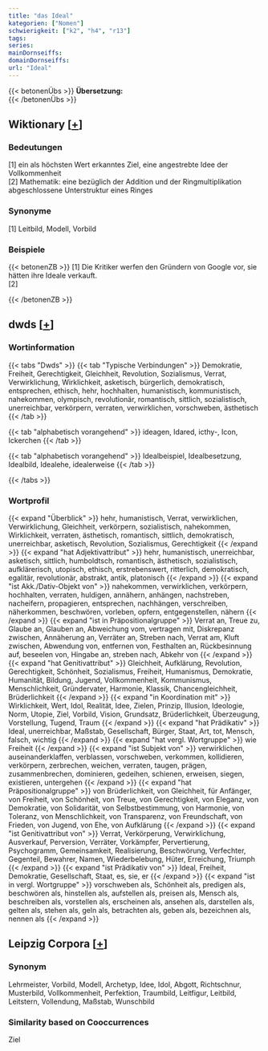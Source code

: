 ```yaml
---
title: "das Ideal"
kategorien: ["Nomen"]
schwierigkeit: ["k2", "h4", "r13"]
tags:
series:
mainDornseiffs:
domainDornseiffs:
url: "Ideal"
---
```


{{< betonenÜbs >}}
**Übersetzung:**  
{{< /betonenÜbs >}}

## Wiktionary [[+](https://de.wiktionary.org/wiki/Ideal)]

### Bedeutungen
[1] ein als höchsten Wert erkanntes Ziel, eine angestrebte Idee der Vollkommenheit  
[2] Mathematik: eine bezüglich der Addition und der Ringmultiplikation abgeschlossene Unterstruktur eines Ringes  

### Synonyme
[1] Leitbild,  Modell, Vorbild  

### Beispiele
{{< betonenZB >}}
[1] Die Kritiker werfen den Gründern von Google vor, sie hätten ihre Ideale verkauft.  
[2]  

{{< /betonenZB >}}


## dwds [[+](https://www.dwds.de/wb/Ideal)]

### Wortinformation
{{< tabs "Dwds" >}}
{{< tab "Typische Verbindungen" >}}
Demokratie, Freiheit, Gerechtigkeit, Gleichheit, Revolution, Sozialismus, Verrat, Verwirklichung, Wirklichkeit, asketisch, bürgerlich, demokratisch, entsprechen, ethisch, hehr, hochhalten, humanistisch, kommunistisch, nahekommen, olympisch, revolutionär, romantisch, sittlich, sozialistisch, unerreichbar, verkörpern, verraten, verwirklichen, vorschweben, ästhetisch
{{< /tab >}}

{{< tab "alphabetisch vorangehend" >}}
ideagen, Idared, icthy-, Icon, Ickerchen
{{< /tab >}}

{{< tab "alphabetisch vorangehend" >}}
Idealbeispiel, Idealbesetzung, Idealbild, Idealehe, idealerweise
{{< /tab >}}

{{< /tabs >}}

### Wortprofil
{{< expand "Überblick" >}} hehr, humanistisch, Verrat, verwirklichen, Verwirklichung, Gleichheit, verkörpern, sozialistisch, nahekommen, Wirklichkeit, verraten, ästhetisch, romantisch, sittlich, demokratisch, unerreichbar, asketisch, Revolution, Sozialismus, Gerechtigkeit {{< /expand >}}
{{< expand "hat Adjektivattribut" >}} hehr, humanistisch, unerreichbar, asketisch, sittlich, humboldtsch, romantisch, ästhetisch, sozialistisch, aufklärerisch, utopisch, ethisch, erstrebenswert, ritterlich, demokratisch, egalitär, revolutionär, abstrakt, antik, platonisch {{< /expand >}}
{{< expand "ist Akk./Dativ-Objekt von" >}} nahekommen, verwirklichen, verkörpern, hochhalten, verraten, huldigen, annähern, anhängen, nachstreben, nacheifern, propagieren, entsprechen, nachhängen, verschreiben, näherkommen, beschwören, vorleben, opfern, entgegenstellen, nähern {{< /expand >}}
{{< expand "ist in Präpositionalgruppe" >}} Verrat an, Treue zu, Glaube an, Glauben an, Abweichung vom, vertragen mit, Diskrepanz zwischen, Annäherung an, Verräter an, Streben nach, Verrat am, Kluft zwischen, Abwendung von, entfernen von, Festhalten an, Rückbesinnung auf, beseelen von, Hingabe an, streben nach, Abkehr von {{< /expand >}}
{{< expand "hat Genitivattribut" >}} Gleichheit, Aufklärung, Revolution, Gerechtigkeit, Schönheit, Sozialismus, Freiheit, Humanismus, Demokratie, Humanität, Bildung, Jugend, Vollkommenheit, Kommunismus, Menschlichkeit, Gründervater, Harmonie, Klassik, Chancengleichheit, Brüderlichkeit {{< /expand >}}
{{< expand "in Koordination mit" >}} Wirklichkeit, Wert, Idol, Realität, Idee, Zielen, Prinzip, Illusion, Ideologie, Norm, Utopie, Ziel, Vorbild, Vision, Grundsatz, Brüderlichkeit, Überzeugung, Vorstellung, Tugend, Traum {{< /expand >}}
{{< expand "hat Prädikativ" >}} Ideal, unerreichbar, Maßstab, Gesellschaft, Bürger, Staat, Art, tot, Mensch, falsch, wichtig {{< /expand >}}
{{< expand "hat vergl. Wortgruppe" >}} wie Freiheit {{< /expand >}}
{{< expand "ist Subjekt von" >}} verwirklichen, auseinanderklaffen, verblassen, vorschweben, verkommen, kollidieren, verkörpern, zerbrechen, weichen, verraten, taugen, prägen, zusammenbrechen, dominieren, gedeihen, schienen, erweisen, siegen, existieren, untergehen {{< /expand >}}
{{< expand "hat Präpositionalgruppe" >}} von Brüderlichkeit, von Gleichheit, für Anfänger, von Freiheit, von Schönheit, von Treue, von Gerechtigkeit, von Eleganz, von Demokratie, von Solidarität, von Selbstbestimmung, von Harmonie, von Toleranz, von Menschlichkeit, von Transparenz, von Freundschaft, von Frieden, von Jugend, von Ehe, von Aufklärung {{< /expand >}}
{{< expand "ist Genitivattribut von" >}} Verrat, Verkörperung, Verwirklichung, Ausverkauf, Perversion, Verräter, Vorkämpfer, Pervertierung, Psychogramm, Gemeinsamkeit, Realisierung, Beschwörung, Verfechter, Gegenteil, Bewahrer, Namen, Wiederbelebung, Hüter, Erreichung, Triumph {{< /expand >}}
{{< expand "ist Prädikativ von" >}} Ideal, Freiheit, Demokratie, Gesellschaft, Staat, es, sie, er {{< /expand >}}
{{< expand "ist in vergl. Wortgruppe" >}} vorschweben als, Schönheit als, predigen als, beschwören als, hinstellen als, aufstellen als, preisen als, Mensch als, beschreiben als, vorstellen als, erscheinen als, ansehen als, darstellen als, gelten als, stehen als, geln als, betrachten als, geben als, bezeichnen als, nennen als {{< /expand >}}

## Leipzig Corpora [[+](https://corpora.uni-leipzig.de/en/res?word=Ideal&corpusId=deu_newscrawl-public_2018)]


### Synonym
Lehrmeister, Vorbild, Modell, Archetyp, Idee, Idol, Abgott, Richtschnur, Musterbild, Vollkommenheit, Perfektion, Traumbild, Leitfigur, Leitbild, Leitstern, Vollendung, Maßstab, Wunschbild


### Similarity based on Cooccurrences
Ziel

